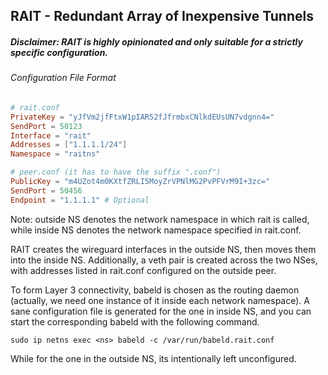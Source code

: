## RAIT - Redundant Array of Inexpensive Tunnels

##### Disclaimer: RAIT is highly opinionated and only suitable for a strictly specific configuration.

###### Configuration File Format

```toml
# rait.conf
PrivateKey = "yJfVm2jfFtxW1pIAR52fJfrmbxCNlkdEUsUN7vdgnn4="
SendPort = 50123
Interface = "rait"
Addresses = ["1.1.1.1/24"]
Namespace = "raitns"

# peer.conf (it has to have the suffix ".conf")
PublicKey = "m4UZot4m0KXtfZRLI5MoyZrVPNlMG2PvPFVrM9I+3zc="
SendPort = 50456
Endpoint = "1.1.1.1" # Optional
```

Note: outside NS denotes the network namespace in which rait is called, while inside NS denotes the network namespace specified in rait.conf.

RAIT creates the wireguard interfaces in the outside NS, then moves them into the inside NS. Additionally, a veth pair is created across the two NSes, with addresses listed in rait.conf configured on the outside peer.

To form Layer 3 connectivity, babeld is chosen as the routing daemon (actually, we need one instance of it inside each network namespace). A sane configuration file is generated for the one in inside NS, and you can start the corresponding babeld with the following command.

```
sudo ip netns exec <ns> babeld -c /var/run/babeld.rait.conf
```

While for the one in the outside NS, its intentionally left unconfigured.